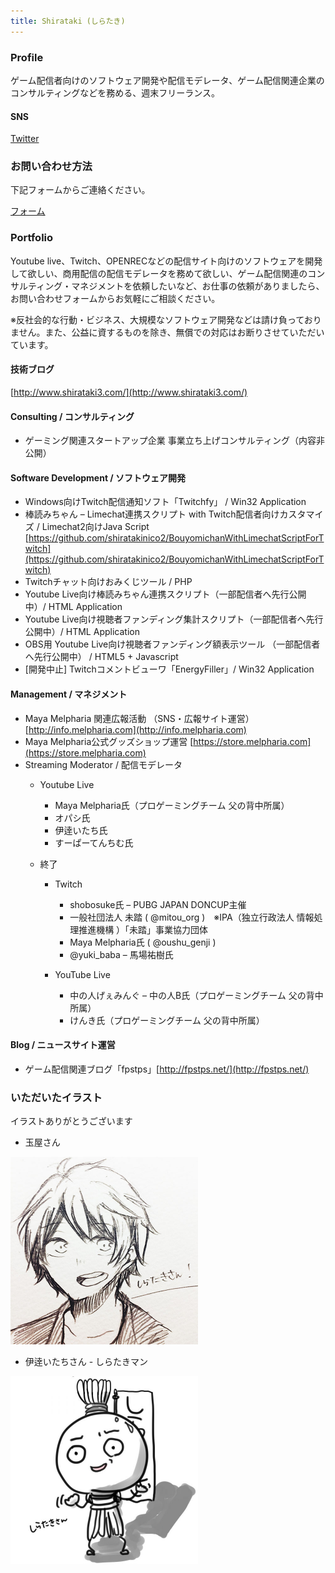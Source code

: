 ```yaml
---
title: Shirataki (しらたき)
---
```


### Profile

ゲーム配信者向けのソフトウェア開発や配信モデレータ、ゲーム配信関連企業のコンサルティングなどを務める、週末フリーランス。

#### SNS

[Twitter](https://twitter.com/shirataki_nico2)

### お問い合わせ方法

下記フォームからご連絡ください。

[フォーム](https://docs.google.com/forms/d/e/1FAIpQLSe49Y-PHgiDIQpxfzCejDo-P5KjwKkxuiO34Hc_1uHE5z_khg/viewform?usp=sf_link)

### Portfolio

Youtube live、Twitch、OPENRECなどの配信サイト向けのソフトウェアを開発して欲しい、商用配信の配信モデレータを務めて欲しい、ゲーム配信関連のコンサルティング・マネジメントを依頼したいなど、お仕事の依頼がありましたら、お問い合わせフォームからお気軽にご相談ください。

※反社会的な行動・ビジネス、大規模なソフトウェア開発などは請け負っておりません。また、公益に資するものを除き、無償での対応はお断りさせていただいています。


#### 技術ブログ

[http://www.shirataki3.com/](http://www.shirataki3.com/)

#### Consulting / コンサルティング
- ゲーミング関連スタートアップ企業 事業立ち上げコンサルティング（内容非公開）

#### Software Development / ソフトウェア開発
- Windows向けTwitch配信通知ソフト「Twitchfy」 / Win32 Application
- 棒読みちゃん – Limechat連携スクリプト with Twitch配信者向けカスタマイズ / Limechat2向けJava Script [https://github.com/shiratakinico2/BouyomichanWithLimechatScriptForTwitch](https://github.com/shiratakinico2/BouyomichanWithLimechatScriptForTwitch)
- Twitchチャット向けおみくじツール / PHP
- Youtube Live向け棒読みちゃん連携スクリプト（一部配信者へ先行公開中）/ HTML Application
- Youtube Live向け視聴者ファンディング集計スクリプト（一部配信者へ先行公開中）/ HTML Application
- OBS用 Youtube Live向け視聴者ファンディング額表示ツール （一部配信者へ先行公開中） / HTML5 + Javascript
- [開発中止] Twitchコメントビューワ「EnergyFiller」/ Win32 Application

#### Management / マネジメント
- Maya Melpharia 関連広報活動 （SNS・広報サイト運営）[http://info.melpharia.com](http://info.melpharia.com)
- Maya Melpharia公式グッズショップ運営 [https://store.melpharia.com](https://store.melpharia.com) 
- Streaming Moderator / 配信モデレータ
  - Youtube Live
    - Maya Melpharia氏（プロゲーミングチーム 父の背中所属）
    - オパシ氏
    - 伊逹いたち氏
    - すーぱーてんちむ氏

  - 終了
    - Twitch
      - shobosuke氏 – PUBG JAPAN DONCUP主催
      - 一般社団法人 未踏   ( @mitou_org )　※IPA（独立行政法人 情報処理推進機構 ）「未踏」事業協力団体
      - Maya Melpharia氏 ( @oushu_genji )
      - @yuki_baba – 馬場祐樹氏

    - YouTube Live
      - 中の人げぇみんぐ – 中の人B氏（プロゲーミングチーム 父の背中所属）
      - けんき氏（プロゲーミングチーム 父の背中所属）

#### Blog / ニュースサイト運営
- ゲーム配信関連ブログ「fpstps」[http://fpstps.net/](http://fpstps.net/)

### いただいたイラスト

イラストありがとうございます

- 玉屋さん<br />
<img src="img/illust.jpg" width="300">

- 伊逹いたちさん - しらたきマン<br />
<img src="img/8gaiHbea-600x600.jpg" width="300">
